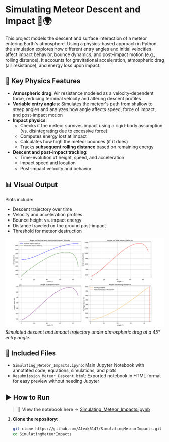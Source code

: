 # Simulating Meteor Descent and Impact 🚀🌍

This project models the descent and surface interaction of a meteor entering Earth's atmosphere. Using a physics-based approach in Python, the simulation explores how different entry angles and initial velocities affect impact behavior, bounce dynamics, and post-impact motion (e.g., rolling distance). It accounts for gravitational acceleration, atmospheric drag (air resistance), and energy loss upon impact.

## 🔬 Key Physics Features

- **Atmospheric drag**: Air resistance modeled as a velocity-dependent force, reducing terminal velocity and altering descent profiles
- **Variable entry angles**: Simulates the meteor's path from shallow to steep angles and analyzes how angle affects speed, force of impact, and post-impact motion
- **Impact physics**:
  - Checks if the meteor survives impact using a rigid-body assumption (vs. disintegrating due to excessive force)
  - Computes energy lost at impact
  - Calculates how high the meteor bounces (if it does)
  - Tracks **subsequent rolling distance** based on remaining energy
- **Descent and post-impact tracking**:
  - Time-evolution of height, speed, and acceleration
  - Impact speed and location
  - Post-impact velocity and behavior

## 📊 Visual Output
Plots include:
- Descent trajectory over time
- Velocity and acceleration profiles
- Bounce height vs. impact energy
- Distance traveled on the ground post-impact
- Threshold for meteor destruction

![Meteor Impact Plot](Meteor_Descent.png)  
*Simulated descent and impact trajectory under atmospheric drag at a 45° entry angle.*

## 📁 Included Files

- `Simulating_Meteor_Impacts.ipynb`: Main Jupyter Notebook with annotated code, equations, simulations, and plots
- `Resubmission_Meteor_Descent.html`: Exported notebook in HTML format for easy preview without needing Jupyter

## ▶️ How to Run

> 📓 **View the notebook here** → [Simulating_Meteor_Impacts.ipynb](Simulating_Meteor_Impacts.ipynb)

1. **Clone the repository**:
   ```bash
   git clone https://github.com/Alexk6147/SimulatingMeteorImpacts.git
   cd SimulatingMeteorImpacts